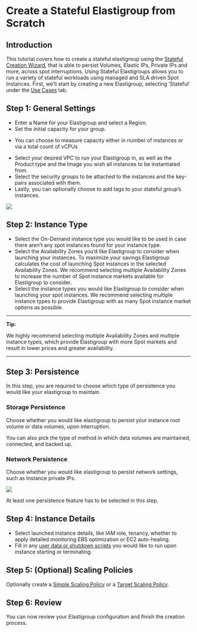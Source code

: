 # Create a Stateful Elastigroup from Scratch

## Introduction

This tutorial covers how to create a stateful elastigroup using the [Stateful Creation Wizard](https://console.spotinst.com/spt/aws/ec2/elastigroup/stateful/create/general), that is able to persist Volumes, Elastic IPs, Private IPs and more, across spot interruptions. Using Stateful Elastigroups allows you to run a variety of stateful workloads using managed and SLA driven Spot Instances.
First, we’ll start by creating a new Elastigroup, selecting ‘Stateful’ under the [Use Cases](https://console.spotinst.com/spt/aws/ec2/elastigroup/create/setup) tab.

## Step 1: General Settings

- Enter a Name for your Elastigroup and select a Region.
- Set the initial capacity for your group.

* You can choose to measure capacity either in number of instances or via a total count of vCPUs

- Select your desired VPC to run your Elastigroup in, as well as the Product type and the Image you wish all instances to be instantiated from.
- Select the security groups to be attached to the instances and the key-pairs associated with them.
- Lastly, you can optionally choose to add tags to your stateful group’s instances.

<img src="/elastigroup/_media/create-a-stateful-elastigroup-from-scratch_1.png" />

## Step 2: Instance Type

- Select the On-Demand instance type you would like to be used in case there aren’t any spot instances found for your instance type.
- Select the Availability Zones you’d like Elastigroup to consider when launching your instances. To maximize your savings Elastigroup calculates the cost of launching Spot instances in the selected Availability Zones. We recommend selecting multiple Availability Zones to increase the number of Spot instance markets available for Elastigroup to consider.
- Select the instance types you would like Elastigroup to consider when launching your spot instances. We recommend selecting multiple instance types to provide Elastigroup with as many Spot instance market options as possible.

---

**Tip:**

We highly recommend selecting multiple Availability Zones and multiple instance types, which provide Elastigroup with more Spot markets and result in lower prices and greater availability.

---

## Step 3: Persistence

In this step, you are required to choose which type of persistence you would like your elastigroup to maintain.

### Storage Persistence

Choose whether you would like elastigroup to persist your instance root volume or data volumes, upon interruption.

You can also pick the type of method in which data volumes are maintained, connected, and backed up.

### Network Persistence

Choose whether you would like elastigroup to persist network settings, such as Instance private IPs.

<img src="/elastigroup/_media/create-a-stateful-elastigroup-from-scratch_2.png" />

At least one persistence feature has to be selected in this step.

## Step 4: Instance Details

- Select launched instance details, like IAM role, tenancy, whether to apply detailed monitoring EBS optimization or EC2 auto-healing.
- Fill in any [user data or shutdown scripts](elastigroup/features/compute/shutdown-scripts) you would like to run upon instance starting or terminating.

## Step 5: (Optional) Scaling Policies

Optionally create a [Simple Scaling Policy](elastigroup/features/scaling/simple-scaling-policies) or a [Target Scaling Policy](elastigroup/features/scaling/target-scaling).

## Step 6: Review

You can now review your Elastigroup configuration and finish the creation process.
